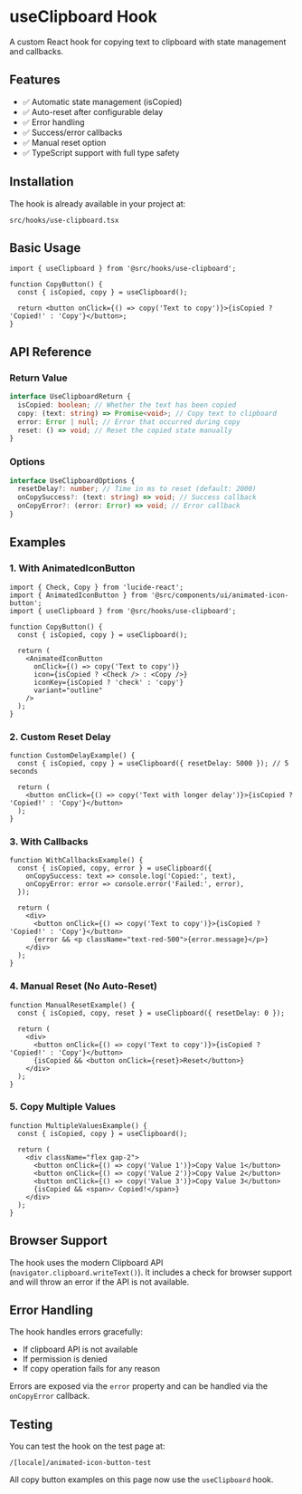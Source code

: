 # useClipboard Hook

A custom React hook for copying text to clipboard with state management and callbacks.

## Features

- ✅ Automatic state management (isCopied)
- ✅ Auto-reset after configurable delay
- ✅ Error handling
- ✅ Success/error callbacks
- ✅ Manual reset option
- ✅ TypeScript support with full type safety

## Installation

The hook is already available in your project at:

```
src/hooks/use-clipboard.tsx
```

## Basic Usage

```tsx
import { useClipboard } from '@src/hooks/use-clipboard';

function CopyButton() {
  const { isCopied, copy } = useClipboard();

  return <button onClick={() => copy('Text to copy')}>{isCopied ? 'Copied!' : 'Copy'}</button>;
}
```

## API Reference

### Return Value

```typescript
interface UseClipboardReturn {
  isCopied: boolean; // Whether the text has been copied
  copy: (text: string) => Promise<void>; // Copy text to clipboard
  error: Error | null; // Error that occurred during copy
  reset: () => void; // Reset the copied state manually
}
```

### Options

```typescript
interface UseClipboardOptions {
  resetDelay?: number; // Time in ms to reset (default: 2000)
  onCopySuccess?: (text: string) => void; // Success callback
  onCopyError?: (error: Error) => void; // Error callback
}
```

## Examples

### 1. With AnimatedIconButton

```tsx
import { Check, Copy } from 'lucide-react';
import { AnimatedIconButton } from '@src/components/ui/animated-icon-button';
import { useClipboard } from '@src/hooks/use-clipboard';

function CopyButton() {
  const { isCopied, copy } = useClipboard();

  return (
    <AnimatedIconButton
      onClick={() => copy('Text to copy')}
      icon={isCopied ? <Check /> : <Copy />}
      iconKey={isCopied ? 'check' : 'copy'}
      variant="outline"
    />
  );
}
```

### 2. Custom Reset Delay

```tsx
function CustomDelayExample() {
  const { isCopied, copy } = useClipboard({ resetDelay: 5000 }); // 5 seconds

  return (
    <button onClick={() => copy('Text with longer delay')}>{isCopied ? 'Copied!' : 'Copy'}</button>
  );
}
```

### 3. With Callbacks

```tsx
function WithCallbacksExample() {
  const { isCopied, copy, error } = useClipboard({
    onCopySuccess: text => console.log('Copied:', text),
    onCopyError: error => console.error('Failed:', error),
  });

  return (
    <div>
      <button onClick={() => copy('Text to copy')}>{isCopied ? 'Copied!' : 'Copy'}</button>
      {error && <p className="text-red-500">{error.message}</p>}
    </div>
  );
}
```

### 4. Manual Reset (No Auto-Reset)

```tsx
function ManualResetExample() {
  const { isCopied, copy, reset } = useClipboard({ resetDelay: 0 });

  return (
    <div>
      <button onClick={() => copy('Text to copy')}>{isCopied ? 'Copied!' : 'Copy'}</button>
      {isCopied && <button onClick={reset}>Reset</button>}
    </div>
  );
}
```

### 5. Copy Multiple Values

```tsx
function MultipleValuesExample() {
  const { isCopied, copy } = useClipboard();

  return (
    <div className="flex gap-2">
      <button onClick={() => copy('Value 1')}>Copy Value 1</button>
      <button onClick={() => copy('Value 2')}>Copy Value 2</button>
      <button onClick={() => copy('Value 3')}>Copy Value 3</button>
      {isCopied && <span>✓ Copied!</span>}
    </div>
  );
}
```

## Browser Support

The hook uses the modern Clipboard API (`navigator.clipboard.writeText()`). It includes a check for browser support and will throw an error if the API is not available.

## Error Handling

The hook handles errors gracefully:

- If clipboard API is not available
- If permission is denied
- If copy operation fails for any reason

Errors are exposed via the `error` property and can be handled via the `onCopyError` callback.

## Testing

You can test the hook on the test page at:

```
/[locale]/animated-icon-button-test
```

All copy button examples on this page now use the `useClipboard` hook.
